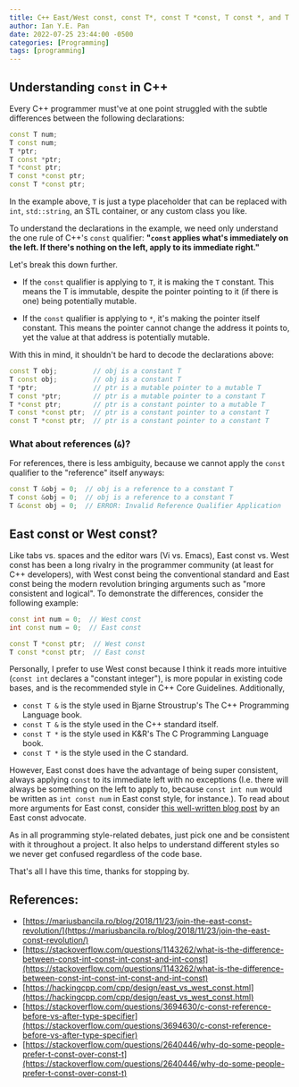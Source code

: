 ```yaml
---
title: C++ East/West const, const T*, const T *const, T const *, and T *const
author: Ian Y.E. Pan
date: 2022-07-25 23:44:00 -0500
categories: [Programming]
tags: [programming]
---
```


## Understanding `const` in C++

Every C++ programmer must've at one point struggled with the subtle
differences between the following declarations:

```cpp
const T num;
T const num;
T *ptr;
T const *ptr;
T *const ptr;
T const *const ptr;
const T *const ptr;
```

In the example above, `T` is just a type placeholder that can be
replaced with `int`, `std::string`, an STL container, or any custom
class you like.

To understand the declarations in the example, we need only understand
the one rule of C++'s `const` qualifier: **"`const` applies what's
immediately on the left. If there's nothing on the left, apply to its
immediate right."**

Let's break this down further.

- If the `const` qualifier is applying to `T`, it is making the `T`
  constant. This means the T is immutable, despite the pointer
  pointing to it (if there is one) being potentially mutable.

- If the `const` qualifier is applying to `*`, it's making the pointer
  itself constant. This means the pointer cannot change the address it
  points to, yet the value at that address is potentially mutable.

With this in mind, it shouldn't be hard to decode the declarations
above:

```cpp
const T obj;         // obj is a constant T
T const obj;         // obj is a constant T
T *ptr;              // ptr is a mutable pointer to a mutable T
T const *ptr;        // ptr is a mutable pointer to a constant T
T *const ptr;        // ptr is a constant pointer to a mutable T
T const *const ptr;  // ptr is a constant pointer to a constant T
const T *const ptr;  // ptr is a constant pointer to a constant T
```

### What about references (`&`)?

For references, there is less ambiguity, because we cannot apply the
`const` qualifier to the "reference" itself anyways:

```cpp
const T &obj = 0;  // obj is a reference to a constant T
T const &obj = 0;  // obj is a reference to a constant T
T &const obj = 0;  // ERROR: Invalid Reference Qualifier Application
```

## East const or West const?

Like tabs vs. spaces and the editor wars (Vi vs. Emacs), East const
vs. West const has been a long rivalry in the programmer community (at
least for C++ developers), with West const being the conventional
standard and East const being the modern revolution bringing arguments such
as "more consistent and logical". To demonstrate the
differences, consider the following example:

```cpp
const int num = 0;  // West const
int const num = 0;  // East const

const T *const ptr;  // West const
T const *const ptr;  // East const
```

Personally, I prefer to use West const because I think it reads more
intuitive (`const int` declares a "constant integer"), is more popular
in existing code bases, and is the recommended style in C++ Core
Guidelines. Additionally, 

- `const T &` is the style used in Bjarne Stroustrup's The C++ Programming Language book.
- `const T &` is the style used in the C++ standard itself.
- `const T *` is the style used in K&R's The C Programming Language book.
- `const T *` is the style used in the C standard.

However, East const does have the advantage of being super consistent,
always applying `const` to its immediate left with no exceptions
(I.e. there will always be something on the left to apply to, because
`const int num` would be written as `int const num` in East const
style, for instance.). To read about more arguments for East const, consider [this
well-written blog
post](https://mariusbancila.ro/blog/2018/11/23/join-the-east-const-revolution/)
by an East const advocate.

As in all programming style-related debates, just pick one and be
consistent with it throughout a project. It also helps to understand
different styles so we never get confused regardless of the code base.

That's all I have this time, thanks for stopping by.

## References:

- [https://mariusbancila.ro/blog/2018/11/23/join-the-east-const-revolution/](https://mariusbancila.ro/blog/2018/11/23/join-the-east-const-revolution/)
- [https://stackoverflow.com/questions/1143262/what-is-the-difference-between-const-int-const-int-const-and-int-const](https://stackoverflow.com/questions/1143262/what-is-the-difference-between-const-int-const-int-const-and-int-const)
- [https://hackingcpp.com/cpp/design/east_vs_west_const.html](https://hackingcpp.com/cpp/design/east_vs_west_const.html)
- [https://stackoverflow.com/questions/3694630/c-const-reference-before-vs-after-type-specifier](https://stackoverflow.com/questions/3694630/c-const-reference-before-vs-after-type-specifier)
- [https://stackoverflow.com/questions/2640446/why-do-some-people-prefer-t-const-over-const-t](https://stackoverflow.com/questions/2640446/why-do-some-people-prefer-t-const-over-const-t)
